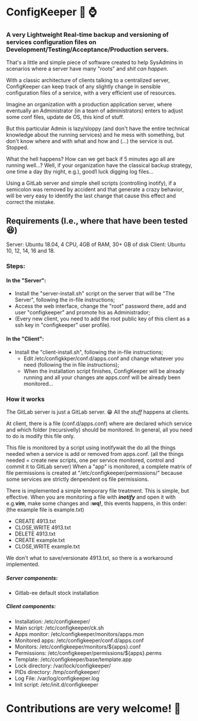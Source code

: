 # ConfigKeeper :floppy_disk: :watch:
### A very Lightweight Real-time backup and versioning of services configuration files on Development/Testing/Acceptance/Production servers.

That's a little and simple piece of software created to help SysAdmins in scenarios where a server have many "roots" and *shit can happen*.

With a classic architecture of clients talking to a centralized server, ConfigKeeper can keep track of any slightly change in sensible configuration files of a service, with a very efficient use of resources.

Imagine an organization with a production application server, where eventually an Administrator (in a team of administrators) enters to adjust some conf files, update de OS, this kind of stuff.

But this particular Admin is lazy/sloppy (and don't have the entire technical knowledge about the running services) and he mess with something, but don't know where and with what and how and (...) the service is out. Stopped.

What the hell happens? How can we get back if 5 minutes ago all are running well...? Well, if your organization have the classical backup strategy, one time a day (by night, e.g.), good1 luck digging log files...

Using a GitLab server and simple shell scripts (controlling inotify), if a semicolon was removed by accident and that generate a crazy behavior, will be very easy to identify the last change that cause this effect and correct the mistake.

## Requirements (I.e., where that have been tested :laughing:)
Server: Ubuntu 18.04, 4 CPU, 4GB of RAM, 30+ GB of disk
Client: Ubuntu 10, 12, 14, 16 and 18.

### Steps:
#### In the "Server":
*  Install the "server-install.sh" script on the server that will be "The Server", following the in-file instructions;  
  * Access the web interface, change the "root" password there, add and user "configkeeper" and promote his as Administrador;
  * (Every new client, you need to add the root public key of this client as a ssh key in "configkeeper" user profile).
#### In the "Client":
* Install the "client-install.sh", following the in-file instructions;
  * Edit /etc/configkkper/conf.d/apps.conf and change whatever you need (following the in file instructions);
  * When the installation script finishes, ConfigKeeper will be already running and all your changes ate apps.conf will be already been monitored...

### How it works
The GitLab server is just a GitLab server. :grin: All the *stuff* happens at clients.

At client, there is a file (conf.d/apps.conf) where are declared which service and which folder (recursivelly) should be monitored. In general, all you need to do is modify this file only.

This file is monitored by a script using inotifywait the do all the things needed when a service is add or removed from apps.conf. (all the things needed = create new scripts, one per service monitored, control and commit it to GitLab server)
When a "app" is monitored, a complete matrix of file permissions is created at "/etc/configkeeper/permissions/" because some services are strictly denpendent os file permissions.

There is implemented a simple temporary file treatment. This is simple, but effective.
When you are monitoring a file with __*inotify*__ and open it with e.g.__vim__, make some changes and __:wq!__, this events happens, in this order: (the example file is example.txt)
* CREATE 4913.txt
* CLOSE,WRITE 4913.txt
* DELETE 4913.txt
* CREATE example.txt
* CLOSE,WRITE example.txt

We don't what to save/versionate 4913.txt, so there is a workaround implemented.

##### Server components:
* Gitlab-ee default stock installation

##### Client components:
* Installation:     /etc/configkeeper/
* Main script:      /etc/configkeeper/ck.sh
* Apps monitor:     /etc/configkeeper/monitors/apps.mon
* Monitored apps:   /etc/configkeeper/conf.d/apps.conf
* Monitors:         /etc/configkeeper/monitors/${apps}.conf
* Permissions:      /etc/configkeeper/permissions/${apps}.perms
* Template:         /etc/configkeeper/base/template.app
* Lock directory:   /var/lock/configkeeper/
* PIDs directory:   /tmp/configkeeper/
* Log File:         /var/log/configkeeper.log
* Init script:      /etc/init.d/configkeeper


# Contributions are very welcome! :grimacing:
